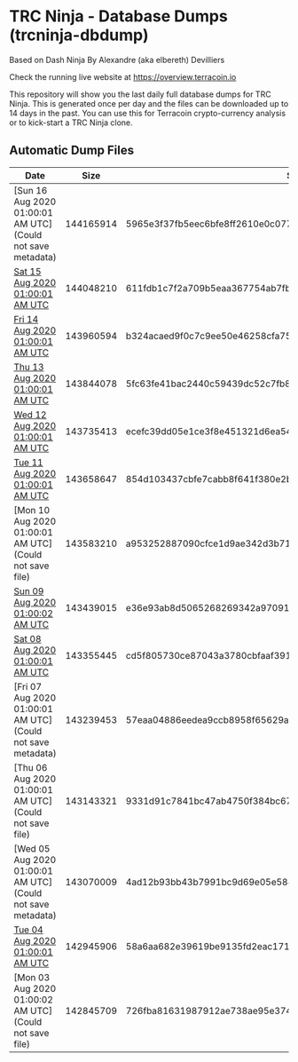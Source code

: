 # TRC Ninja - Database Dumps (trcninja-dbdump)
Based on Dash Ninja By Alexandre (aka elbereth) Devilliers

Check the running live website at https://overview.terracoin.io

This repository will show you the last daily full database dumps for TRC Ninja. This is generated once per day and the files can be downloaded up to 14 days in the past.
You can use this for Terracoin crypto-currency analysis or to kick-start a TRC Ninja clone.


## Automatic Dump Files
| Date | Size | SHA256 |
|--|--|--|
| [Sun 16 Aug 2020 01:00:01 AM UTC](Could not save metadata) | 144165914 | 5965e3f37fb5eec6bfe8ff2610e0c077e92c093230d838178ab30fed7e5cdd03 | 
| [Sat 15 Aug 2020 01:00:01 AM UTC]() | 144048210 | 611fdb1c7f2a709b5eaa367754ab7fba8396b229dd79d989b288b281b086adcf | 
| [Fri 14 Aug 2020 01:00:01 AM UTC]() | 143960594 | b324acaed9f0c7c9ee50e46258cfa7541b908d5c0d75fd82b63c379036fb4b3d | 
| [Thu 13 Aug 2020 01:00:01 AM UTC]() | 143844078 | 5fc63fe41bac2440c59439dc52c7fb842b22796d53183b645203a44cd5be5526 | 
| [Wed 12 Aug 2020 01:00:01 AM UTC]() | 143735413 | ecefc39dd05e1ce3f8e451321d6ea545b1e9bd44b1d6004c3c84ae25f94e2458 | 
| [Tue 11 Aug 2020 01:00:01 AM UTC]() | 143658647 | 854d103437cbfe7cabb8f641f380e2b282243020a5465681996712bafe6ab6e7 | 
| [Mon 10 Aug 2020 01:00:01 AM UTC](Could not save file) | 143583210 | a953252887090cfce1d9ae342d3b71dc9ce59a1ce859a4e8dff3d1f482ef9061 | 
| [Sun 09 Aug 2020 01:00:02 AM UTC]() | 143439015 | e36e93ab8d5065268269342a97091721144eba576335952a923040b7c4d191bf | 
| [Sat 08 Aug 2020 01:00:01 AM UTC]() | 143355445 | cd5f805730ce87043a3780cbfaaf391247c322720eb2ad296a9ff2e65b2f6f57 | 
| [Fri 07 Aug 2020 01:00:01 AM UTC](Could not save metadata) | 143239453 | 57eaa04886eedea9ccb8958f65629a20ffb94573e52aeb7fc5a412fa779fbfac | 
| [Thu 06 Aug 2020 01:00:01 AM UTC](Could not save file) | 143143321 | 9331d91c7841bc47ab4750f384bc67a3c9b14ac46f788ee90a97ae4f5365b649 | 
| [Wed 05 Aug 2020 01:00:01 AM UTC](Could not save metadata) | 143070009 | 4ad12b93bb43b7991bc9d69e05e5845b91a04bb5d59359dac07e4996c4227ae8 | 
| [Tue 04 Aug 2020 01:00:01 AM UTC]() | 142945906 | 58a6aa682e39619be9135fd2eac171d61906049af50f6f1582ffb00fd783bcdd | 
| [Mon 03 Aug 2020 01:00:02 AM UTC](Could not save file) | 142845709 | 726fba81631987912ae738ae95e37456a99ed56bdac9292006964d6e3a57f1d9 | 
